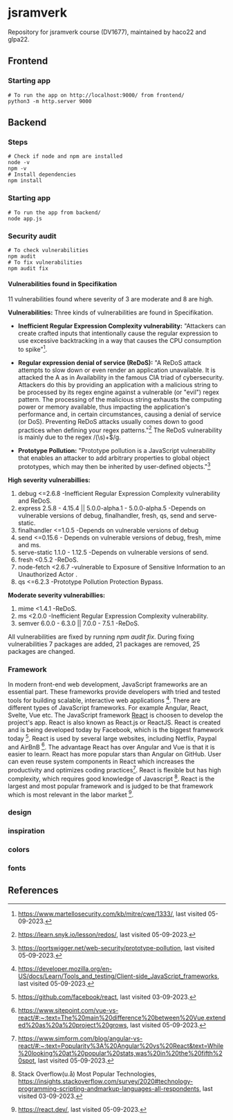 # jsramverk
Repository for jsramverk course (DV1677), maintained by haco22 and glpa22.

## Frontend

### Starting app
```
# To run the app on http://localhost:9000/ from frontend/
python3 -m http.server 9000
```

## Backend

### Steps
```
# Check if node and npm are installed
node -v
npm -v
# Install dependencies
npm install 
```

### Starting app
```
# To run the app from backend/
node app.js
```

### Security audit
```
# To check vulnerabilities
npm audit
# To fix vulnerabilities
npm audit fix
```
#### Vulnerabilities found in Specifikation
11 vulnerabilities found where severity of 3 are moderate and 8 are high.

**Vulnerabilities:**
Three kinds of vulnerabilities are found in Specifikation.

- **Inefficient Regular Expression Complexity vulnerability:** "Attackers can create crafted inputs that intentionally cause the regular expression to use excessive backtracking in a way that causes the CPU consumption to spike"[^1].
- **Regular expression denial of service (ReDoS):** "A ReDoS attack attempts to slow down or even render an application unavailable. It is attacked the A as in Availability in the famous CIA triad of cybersecurity. Attackers do this by providing an application with a malicious string to be processed by its regex engine against a vulnerable (or "evil") regex pattern. The processing of the malicious string exhausts the computing power or memory available, thus impacting the application's performance and, in certain circumstances, causing a denial of service (or DoS).
Preventing ReDoS attacks usually comes down to good practices when defining your regex patterns."[^2] The ReDoS vulnerability is mainly due to the regex /(\s)+$/g.

- **Prototype Pollution:** "Prototype pollution is a JavaScript vulnerability that enables an attacker to add arbitrary properties to global object prototypes, which may then be inherited by user-defined objects."[^3]

**High severity vulnerabillies:**

1. debug  <=2.6.8    -Inefficient Regular Expression Complexity vulnerability and ReDoS.
2. express  2.5.8 - 4.15.4 || 5.0.0-alpha.1 - 5.0.0-alpha.5    -Depends on vulnerable versions of debug, finalhandler, fresh, qs, send and serve-static.  
3. finalhandler  <=1.0.5   -Depends on vulnerable versions of debug
4. send  <=0.15.6 - Depends on vulnerable versions of debug, fresh, mime and ms.
5. serve-static  1.1.0 - 1.12.5   -Depends on vulnerable versions of send.
6. fresh  <0.5.2    -ReDoS.
7. node-fetch  <2.6.7   -vulnerable to Exposure of Sensitive Information to an Unauthorized Actor .
8. qs  <=6.2.3    -Prototype Pollution Protection Bypass.

**Moderate severity vulnerabillies:**
1. mime  <1.4.1   -ReDoS.
2. ms  <2.0.0    -Inefficient Regular Expression Complexity vulnerability.
3. semver  6.0.0 - 6.3.0 || 7.0.0 - 7.5.1   -ReDoS.


All vulnerabilities are fixed by running *npm audit fix*. During fixing vulnerabilities 7 packages are added, 21 packages are removed, 25 packages are changed.

### Framework
In modern front-end web development, JavaScript frameworks are an essential part. These frameworks provide developers with tried and tested tools for building scalable, interactive web applications [^4]. There are different types of JavaScript frameworks. For example Angular, React, Svelte, Vue etc. The JavaScript framework [React](https://react.dev/) is choosen to develop the project's app. React is also known as React.js or ReactJS. React is created and is being developed today by Facebook, which is the biggest framework today [^8]. React is used by several large websites, including Netflix, Paypal and AirBnB [^5]. The advantage React has over Angular and Vue is that it is easier to learn. React has more popular stars than Angular on GitHub. User can even reuse system components in React which increases the productivity and optimizes coding practices[^6]. React is flexible but has high complexity, which requires good knowledge of Javascript [^7]. React is the largest and most popular framework and is judged to be that framework which is most relevant in the labor market [^9].

### design

### inspiration

### colors

### fonts

## References
[^1]: https://www.martellosecurity.com/kb/mitre/cwe/1333/, last visited 05-09-2023.
[^2]: https://learn.snyk.io/lesson/redos/, last visited 05-09-2023.
[^3]: https://portswigger.net/web-security/prototype-pollution, last visited 05-09-2023.
[^4]: https://developer.mozilla.org/en-US/docs/Learn/Tools_and_testing/Client-side_JavaScript_frameworks, last visited 05-09-2023.
[^5]: https://www.sitepoint.com/vue-vs-react/#:~:text=The%20main%20difference%20between%20Vue,extended%20as%20a%20project%20grows, last visited 05-09-2023.
[^6]: https://www.simform.com/blog/angular-vs-react/#:~:text=Popularity%3A%20Angular%20vs%20React&text=While%20looking%20at%20popular%20stats,was%20in%20the%20fifth%20spot, last visited 05-09-2023.
[^7]: Stack Overflow(u.å) Most Popular Technologies, https://insights.stackoverflow.com/survey/2020#technology-programming-scripting-andmarkup-languages-all-respondents, last visited 03-09-2023.
[^8]: https://github.com/facebook/react, last visited 03-09-2023.
[^9]: https://react.dev/, last visited 05-09-2023.
